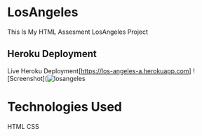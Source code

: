 # LosAngeles

This Is My HTML Assesment LosAngeles Project

## Heroku Deployment

Live Heroku Deployment[https://los-angeles-a.herokuapp.com]
![Screenshot](![losangeles](https://user-images.githubusercontent.com/91063034/138056933-c2677e10-6b57-4bca-9485-62715898a76f.png)


# Technologies Used

HTML CSS 
